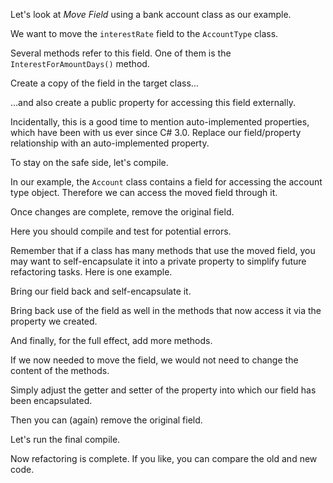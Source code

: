 Let's look at <i>Move Field</i> using a bank account class as our example.

We want to move the <code>interestRate</code> field to the <code>AccountType</code> class.

Several methods refer to this field. One of them is the <code>InterestForAmountDays()</code> method.

Create a copy of the field in the target class…

…and also create a public property for accessing this field externally.

Incidentally, this is a good time to mention auto-implemented properties, which have been with us ever since C# 3.0. Replace our field/property relationship with an auto-implemented property.

To stay on the safe side, let's compile.

In our example, the <code>Account</code> class contains a field for accessing the account type object. Therefore we can access the moved field through it.

Once changes are complete, remove the original field.

Here you should compile and test for potential errors.

Remember that if a class has many methods that use the moved field, you may want to self-encapsulate it into a private property to simplify future refactoring tasks. Here is one example.

Bring our field back and self-encapsulate it.

Bring back use of the field as well in the methods that now access it via the property we created.

And finally, for the full effect, add more methods.

If we now needed to move the field, we would not need to change the content of the methods.

Simply adjust the getter and setter of the property into which our field has been encapsulated.

Then you can (again) remove the original field.

Let's run the final compile.

Now refactoring is complete. If you like, you can compare the old and new code.